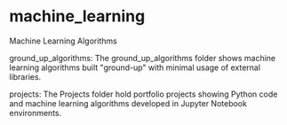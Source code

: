 # machine_learning
Machine Learning Algorithms

ground_up_algorithms:
The ground_up_algorithms folder shows machine learning algorithms built "ground-up" with minimal usage of external libraries. 

projects:
The Projects folder hold portfolio projects showing Python code and machine learning algorithms developed in Jupyter Notebook environments.
